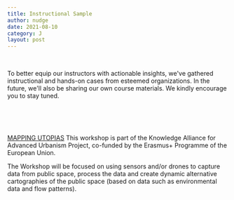 ```yaml
---
title: Instructional Sample
author: nudge
date: 2021-08-10
category: J
layout: post
---
```

<br>

To better equip our instructors with actionable insights, we've gathered instructional and hands-on cases from esteemed organizations.  In the future, we'll also be sharing our own course materials. We kindly encourage you to stay tuned.


<br>
<br>
<br>

[MAPPING UTOPIAS](http://ka-au.net/wp-content/uploads/2017/12/KAAU_LessonPlan_mappingutopias.pdf)
This workshop is part of the Knowledge Alliance for Advanced Urbanism Project, co-funded by the  Erasmus+ Programme of the European Union.

The Workshop will be focused on using sensors and/or drones to capture data from public space, process the data and create dynamic alternative cartographies of the public space (based on data such as environmental data and flow patterns).  


 <br>
 <br>
 
